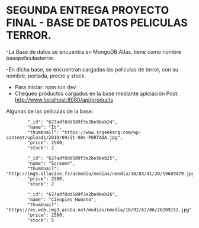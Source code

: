 # SEGUNDA ENTREGA PROYECTO FINAL - BASE DE DATOS PELICULAS TERROR.

-La Base de datos se encuentra en MongoDB Atlas, tiene como nombre basepeliculasterror.

-En dicha base, se encuentran cargadas las peliculas de terror,  con su nombre, portada, precio y stock.

- Para iniciar: npm run dev 
- Chequeo productos cargados en la base mediante aplciación Post: http://www.localhost:8080/api/products

Algunas de las películas de la base:


            "_id": "627adf8dd589f3e2be9beb24",
            "name": "It",
            "thumbnail": "https://www.srgeekarg.com/wp-content/uploads/2019/09/it-90s-PORTADA.jpg",
            "price": 2500,
            "stock": 2
      
            "_id": "627adf8dd589f3e2be9beb25",
            "name": "Scream4",
            "thumbnail": "http://img5.allocine.fr/acmedia/medias/nmedia/18/83/41/28/19689479.jpg",
            "price": 2500,
            "stock": 2
    
            "_id": "627adf8dd589f3e2be9beb26",
            "name": "Cienpies Humano",
            "thumbnail": "https://es.web.img3.acsta.net/medias/nmedia/18/92/62/06/20209152.jpg",
            "price": 2500,
            "stock": 5

